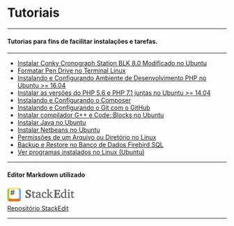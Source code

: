 Tutoriais
===============================================

--------------------

#### Tutorias para fins de facilitar instalações e tarefas.

--------------------

- [Instalar Conky Cronograph Station BLK 8.0 Modificado no Ubuntu](https://github.com/CristianAmbrosi/tutoriais/blob/master/Instalar%20Conky%20Cronograph%20Station%20BLK.md)
- [Formatar Pen Drive no Terminal Linux](https://github.com/CristianAmbrosi/tutoriais/blob/master/Formatar%20Pen%20Drive%20no%20Terminal%20Linux.md)
- [Instalando e Configurando Ambiente de Desenvolvimento PHP no Ubuntu >= 16.04](https://github.com/CristianAmbrosi/tutoriais/blob/master/Instalando%20e%20Configurando%20Ambiente%20de%20Desenvolvimento%20PHP.md)
- [Instalar as versões do PHP 5.6 e PHP 7.1 juntas no Ubuntu >= 14.04](https://github.com/CristianAmbrosi/tutoriais/blob/master/Instalar%20as%20vers%C3%B5es%20do%20PHP%205.6%20e%20PHP%207.1%20juntas%20no%20Ubuntu.md)
- [Instalando e Configurando o Composer](https://github.com/CristianAmbrosi/tutoriais/blob/master/Instalando%20e%20Configurando%20o%20Composer.md)
- [Instalando e Configurando o Git com o GitHub](https://github.com/CristianAmbrosi/tutoriais/blob/master/Instalando%20e%20Configurando%20o%20Git%20com%20o%20GitHub.md)
- [Instalar compilador G++ e Code::Blocks no Ubuntu](https://github.com/CristianAmbrosi/tutoriais/blob/master/Instalar%20G++%20e%20CodeBlocks%20no%20Ubuntu.md)
- [Instalar Java no Ubuntu](https://github.com/CristianAmbrosi/tutoriais/blob/master/Instalar%20Java%20no%20Ubuntu.md)
- [Instalar Netbeans no Ubuntu](https://github.com/CristianAmbrosi/tutoriais/blob/master/Instalar%20Netbeans%20no%20Ubuntu.md)
- [Permissões de um Arquivo ou Diretório no Linux](https://github.com/CristianAmbrosi/tutoriais/blob/master/Permiss%C3%B5es%20de%20um%20Arquivo%20ou%20Diret%C3%B3rio%20no%20Linux.md)
- [Backup e Restore no Banco de Dados Firebird SQL](https://github.com/CristianAmbrosi/tutoriais/blob/master/Backup%20e%20Restore%20no%20Banco%20de%20Dados%20Firebird%20SQL.md)
- [Ver programas instalados no Linux (Ubuntu)](https://github.com/CristianAmbrosi/tutoriais/blob/master/Ver%20programas%20instalados%20no%20Linux%20%28Ubuntu%29.md)

--------------------

#### Editor Markdown utilizado
 [![](https://github.com/CristianAmbrosi/tutoriais/blob/master/images/stackedit.png "StackeEdit")](https://stackedit.io) </br>
 [Repositório StackEdit](https://github.com/benweet/stackedit)

--------------------
